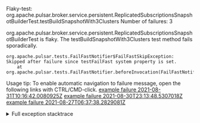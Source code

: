         
Flaky-test: org.apache.pulsar.broker.service.persistent.ReplicatedSubscriptionsSnapshotBuilderTest.testBuildSnapshotWith3Clusters
Number of failures: 3

org.apache.pulsar.broker.service.persistent.ReplicatedSubscriptionsSnapshotBuilderTest is flaky. The testBuildSnapshotWith3Clusters test method fails sporadically.

```
org.apache.pulsar.tests.FailFastNotifier$FailFastSkipException: Skipped after failure since testFailFast system property is set.
	at org.apache.pulsar.tests.FailFastNotifier.beforeInvocation(FailFastNotifier.java:88)

```

Usage tip: To enable automatic navigation to failure message, open the following links with CTRL/CMD-click.
[example failure 2021-08-31T10:16:42.0080925Z](https://github.com/apache/pulsar/runs/3471501156?check_suite_focus=true#step:10:1897)
[example failure 2021-08-30T23:13:48.5307018Z](https://github.com/apache/pulsar/runs/3467152431?check_suite_focus=true#step:9:1203)
[example failure 2021-08-27T06:37:38.2829081Z](https://github.com/apache/pulsar/runs/3440411059?check_suite_focus=true#step:9:3125)


<details>
<summary>Full exception stacktrace</summary>
<code><pre>
org.apache.pulsar.tests.FailFastNotifier$FailFastSkipException: Skipped after failure since testFailFast system property is set.
	at org.apache.pulsar.tests.FailFastNotifier.beforeInvocation(FailFastNotifier.java:88)

</pre></code>
</details>

